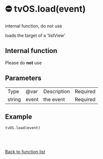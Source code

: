 # ⛔️ tvOS.load(event)

internal function, do not use

loads the target of a 'listView'

## Internal function

Please do **not** use

## Parameters

<table><tr><td>Type</td><td>@var</td><td>Description</td><td>Required</td></tr><tr><td>string</td><td>event</td><td>the event</td><td>Required</td></tr></table>

## Example

    tvOS.load(event)


<br><br>

[Back to function list](https://github.com/wdg/tvOS.js/wiki/tvOS.js-Function-list)